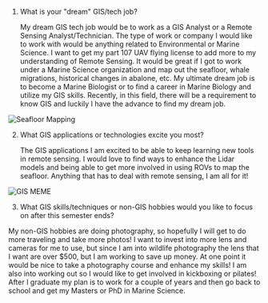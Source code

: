 1. What is your "dream" GIS/tech job?

   My dream GIS tech job would be to work as a GIS Analyst or a Remote Sensing Analyst/Technician. The type of work or company I would like to work with would be anything related to Environmental or Marine Science. I want to get my part 107 UAV flying license to add more to my understanding of Remote Sensing. It would be great if I got to work under a Marine Science organization and map out the seafloor, whale migrations, historical changes in abalone, etc. My ultimate dream job is to become a Marine Biologist or to find a career in Marine Biology and utilize my GIS skills. Recently, in this field, there will be a requirement to know GIS and luckily I have the advance to find my dream job.   

![Seafloor Mapping](https://www.usni.org/sites/default/files/Oceans-PRO-3-20%202.jpg)
   
2. What GIS applications or technologies excite you most?

    The GIS applications I am excited to be able to keep learning new tools in remote sensing. I would love to find ways to enhance the Lidar models and being able to get more involved in using ROVs to map the seafloor. Anything that has to deal with remote sensing, I am all for it!

![GIS MEME](https://encrypted-tbn0.gstatic.com/images?q=tbn:ANd9GcT1ztXePDb1133bK9cbD7XsMQwy1JphQ9TY2ESLlgboDw&s)

3. What GIS skills/techniques or non-GIS hobbies would you like to focus on after this semester ends?

  My non-GIS hobbies are doing photography, so hopefully I will get to do more traveling and take more photos! I want to invest into more lens and cameras for me to use, but since I am into wildlife photography the lens that I want are over $500, but I am working to save up money. At one point it would be nice to take a photography course and enhance my skills! I am also into working out so I would like to get involved in kickboxing or pilates! After I graduate my plan is to work for a couple of years and then go back to school and get my Masters or PhD in Marine Science. 
  
